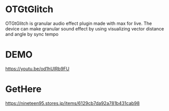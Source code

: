 # OTGtGlitch
OTGtGlitch is granular audio effect plugin made with max for live.
The device can make granular sound effect by using visualizing vector distance and angle  by sync tempo

# DEMO
https://youtu.be/od1hUIRb9FU

# GetHere
https://nineteen95.stores.jp/items/6129cb7da92a781b431cab98
